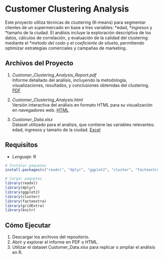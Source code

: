 # Customer Clustering Analysis

Este proyecto utiliza técnicas de clustering (K-means) para segmentar clientes de un supermercado en base a tres variables: *edad, **ingresos* y *tamaño de la ciudad. El análisis incluye la exploración descriptiva de los datos, cálculos de correlación, y evaluación de la calidad del clustering mediante el **método del codo* y el *coeficiente de silueta*, permitiendo optimizar estrategias comerciales y campañas de marketing.

## Archivos del Proyecto

1. *Customer_Clustering_Analysis_Report.pdf*  
   Informe detallado del análisis, incluyendo la metodología, visualizaciones, resultados, y conclusiones obtenidas del clustering. [PDF](https://github.com/edinvalle/ClientClusterAnalysis/blob/main/Customer_Clustering_Analysis_Report.pdf  )

2. *Customer_Clustering_Analysis.html*  
   Versión interactiva del análisis en formato HTML para su visualización en navegadores web. [HTML](https://github.com/edinvalle/ClientClusterAnalysis/blob/main/Customer_Clustering_Analysis.html  )

3. *Customer_Data.xlsx*  
   Dataset utilizado para el análisis, que contiene las variables relevantes: edad, ingresos y tamaño de la ciudad. [Excel]( https://github.com/edinvalle/ClientClusterAnalysis/blob/main/Customer_Data.xlsx)

## Requisitos 
- *Lenguaje:* R
```r
# Instalar paquetes
install.packages(c("readxl", "dplyr", "ggplot2", "cluster", "factoextra", "gridExtra", "knitr"))

# Cargar paquetes
library(readxl)
library(dplyr)
library(ggplot2)
library(cluster)
library(factoextra)
library(gridExtra)
library(knitr)
```

## Cómo Ejecutar  
1. Descargar los archivos del repositorio.  
2. Abrir y explorar el informe en PDF o HTML.  
3. Utilizar el dataset Customer_Data.xlsx para replicar o ampliar el análisis en R.
